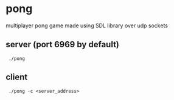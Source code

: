 # pong
multiplayer pong game made using SDL library over udp sockets


## server (port 6969 by default)
``` ./pong```

## client 
``` ./pong -c <server_address>```
